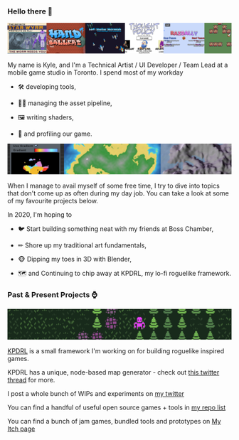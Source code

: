 ### Hello there 👋

![itch banner](Images/itch.png)

My name is Kyle, and I'm a Technical Artist / UI Developer / Team Lead at a mobile game studio in Toronto.   I spend most of my workday 

- 🛠 developing tools, 

- 👨‍🔧 managing the asset pipeline, 

- 🖼 writing shaders, 

- 📏 and profiling our game.  



![KPDRL header](Images/kpdrlheader.png)

When I manage to avail myself of some free time, I try to dive into topics that don't come up as often during my day job.  You can take a look at some of my favourite projects below.  

In 2020, I'm hoping to

- 🐦 Start building something neat with my friends at Boss Chamber,

- ✏ Shore up my traditional art fundamentals,

- 🐵 Dipping my toes in 3D with Blender,

- 🗺 and Continuing to chip away at KPDRL, my lo-fi roguelike framework.

### Past & Present Projects ⌚

![mapgen image](Images/mapgen.png)

[KPDRL](https://github.com/KPDwyer/KPDRL) is a small framework I'm working on for building roguelike inspired games.

KPDRL has a unique, node-based map generator - check out [this twitter thread](https://twitter.com/_KPDwyer/status/1204466766530957314) for more.

I post a whole bunch of WIPs and experiments on [my twitter](https://twitter.com/_KPDwyer)

You can find a handful of useful open source games + tools in [my repo list](https://github.com/KPDwyer?tab=repositories)

You can find a bunch of jam games, bundled tools and prototypes on [My Itch page](https://kpdwyer.itch.io/)

